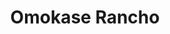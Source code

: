 ---
layout: place
title: "Omokase Rancho"
permalink: /california/rancho-cucamonga/omokase-rancho.html
stateAbbr: CA
stateName: California
cityName: Rancho Cucamonga
place_id: ChIJsy0Ui941w4ARh6-fZWZr6g0
photos:
  - name: >-
      places/ChIJsy0Ui941w4ARh6-fZWZr6g0/photos/AeeoHcIl2bwOJuadIukrK6XLMxVDHPWUHsgcFILFAZnQjrmIJHw94ZV3owmW5ai2KtZ0XdUYVtlpqbpfvUIfb_0V0uM-zPVXwYfoOtA4FqYIX69TokCUe9sj-7Huvo5ijjEuVLw38odZ7qmCf-F9IrdBJwebhz0eEcJ6MLvdSlLyjEfZUGj948joY08w4eagXUwx3Vbz2KqcH79MKKCnV2T9oK_tXKv9fZEg7SBuD5epS1YUMaBDHrdDTWYTWs1QtXp7_WpFspw-wstkpDKjkr99n-3K6p6ytQCDJRjUurnpCqh3I_BuFrY2cfv2oSBtuvk6R-HqU2adlCpLuJkaZO7WitFiAxt0RfGIlmUKgBlRMmg5UZULOQEbvzI5NPYNfhTvOL6BSiEgJ_YYMovr-EzUbNPDIME59Zvu3J1Evz5YeNJrMzrn
    widthPx: 4032
    heightPx: 2268
    authorAttributions:
      - displayName: El Chino Kim
        uri: https://maps.google.com/maps/contrib/105924676266676626507
        photoUri: >-
          https://lh3.googleusercontent.com/a/ACg8ocKFXpolXurzkLPU7VJcHyhg6ec3sQnvxf4fHeBzsvyfRCtE3Q=s100-p-k-no-mo
    flagContentUri: >-
      https://www.google.com/local/imagery/report/?cb_client=maps_api_places.places_api&image_key=!1e10!2sCIHM0ogKEICAgIDK5M2CoAE&hl=en-US
    googleMapsUri: >-
      https://www.google.com/maps/place//data=!3m4!1e2!3m2!1sCIHM0ogKEICAgIDK5M2CoAE!2e10!4m2!3m1!1s0x80c335de8b142db3:0xdea6b66659faf87
  - name: >-
      places/ChIJsy0Ui941w4ARh6-fZWZr6g0/photos/AeeoHcJLj_dBNZYPkb0EtRAs2A7Q3FNE9Qw4_XLOzbUhQb4GKLcV7kNwvccM-LO0xPS_qu5Vv0kWeee8jCl8jwbfX9HB7n2JFKLpnyz2mrZPIB3SHDlm6f3m4tUoAV72WW1IiDtrY8FdLxv-CXoMeTOfe6oSDpXPH9NmP8WIhH3taaNXNCuvXy4tLQ-agiwhk4zHnvjbJ_cGx3V8tzngnmZ_k9oxJYKRe7kDqHoV1jFtB67GtrXpddmL8in7oO0I0GpuU3AoUAa9OhLA9_9329rnYEk5W76Y4G9shZJO_jhYsG9yHWj3u-BMGDSNRA_Pt8bCuk7EgsBd7u1zWnSEz9nA1O7CcYLw-fpmc7SKVlGW6-IXz-XoqQ3k78x_eTpnyYoHO7RyOu3BmHUSKJ1Di3sXSud3PPn5xNL_wDPbEy8dO9u7YA
    widthPx: 4800
    heightPx: 3600
    authorAttributions:
      - displayName: Irving Ramirez
        uri: https://maps.google.com/maps/contrib/114851614888963287025
        photoUri: >-
          https://lh3.googleusercontent.com/a-/ALV-UjUp_WgNPeDIHhBHAE7PedppqkTvxaYpntvHRwnGzU54OCAv0Twd=s100-p-k-no-mo
    flagContentUri: >-
      https://www.google.com/local/imagery/report/?cb_client=maps_api_places.places_api&image_key=!1e10!2sCIHM0ogKEICAgICG3-CfMg&hl=en-US
    googleMapsUri: >-
      https://www.google.com/maps/place//data=!3m4!1e2!3m2!1sCIHM0ogKEICAgICG3-CfMg!2e10!4m2!3m1!1s0x80c335de8b142db3:0xdea6b66659faf87
  - name: >-
      places/ChIJsy0Ui941w4ARh6-fZWZr6g0/photos/AeeoHcLL8DkCo1uoN6wZHeRHerQugTb0Ok3ZnWtl9i1x5-DdJGeI8fgtvBYJV2vBjps4ssPfgbUipBqGuPNFp14E2_YyrKXiFeVUqavzQxHYqS-yT1xgEmSqQNpz5PY6gX7wJzmYqBOBQOczNrbmNGaJ7hTPzlA5QlHVmCvK5g4VF7wLZoddKxYCg-oIGumODMOkbgyIa9XktSLAkC1nu2x6rV8833i6TRr88gx3AcuR0EDgqHPi7WlQi36BT8sIf2xtb2WBTTcxe6YEi_VKNZgxAk-vCRZc2vcJ87pVX3duvkhdReTIvBskptywXHb39yDcVwIZYB6DmRsagHIPPpSp1GcPbTWtUUV3iov1FsUzhHMi2D3otYAYub5nzWN9e7pX6fhw8NiZbL92HOVWS9a4hdHQoiTOy2KIPOtHwFMcwMCylFzL
    widthPx: 4000
    heightPx: 3000
    authorAttributions:
      - displayName: Katie Hogan
        uri: https://maps.google.com/maps/contrib/103245969900847948031
        photoUri: >-
          https://lh3.googleusercontent.com/a-/ALV-UjUnqqPePiykLvIu8_Pdg4tl6SsK7wWS1A3T6N_tkHFxVbvEbBVc=s100-p-k-no-mo
    flagContentUri: >-
      https://www.google.com/local/imagery/report/?cb_client=maps_api_places.places_api&image_key=!1e10!2sCIHM0ogKEICAgIDrktyciAE&hl=en-US
    googleMapsUri: >-
      https://www.google.com/maps/place//data=!3m4!1e2!3m2!1sCIHM0ogKEICAgIDrktyciAE!2e10!4m2!3m1!1s0x80c335de8b142db3:0xdea6b66659faf87
  - name: >-
      places/ChIJsy0Ui941w4ARh6-fZWZr6g0/photos/AeeoHcISb6PFoNoQtXVOUXXQexEb59sR3GUZUfK7SQCY7ZlyoPIRdFeXnOQtrUOKzZG6XdnnDTw9tIJcj5nIKt-amp7bpcmPrUMbgO0kkpmm7TA0NZdWdraVoqxq6FNyknMjDUWim02aYFsYo7gG8_T8Ql1dIAx5Zj6PF6ELsZasvt2kZxj7VJqIZRov_7ygzc_WJz1h6KZjM4FAkMeB4DCs0ARfFjTgEUa24Sjxtg-U1wx27arMwEEjzj4LBL5gm9BgwUWg4gIkI829X4s9jveJQK2G237tVSWTN7gLemfpKtLA3US4n9qrJvXjGo0SXbNrHcjS9173K73SDmaTrdzqNxzxiXpUWkM7zPFPSq8mb6iSQO7lE9Wbu351NALUGx1vhDPxVfWDXBMlM9TC47BmKkVpZzTipdrqadpF7toTBOGbv_5S
    widthPx: 4032
    heightPx: 3024
    authorAttributions:
      - displayName: Rob G
        uri: https://maps.google.com/maps/contrib/102132827407680557482
        photoUri: >-
          https://lh3.googleusercontent.com/a/ACg8ocKsg2joE-9LfkizmcPosEyccM0BE28ifM3d3qSwGkKF-FPXgw=s100-p-k-no-mo
    flagContentUri: >-
      https://www.google.com/local/imagery/report/?cb_client=maps_api_places.places_api&image_key=!1e10!2sCIHM0ogKEICAgID97oXapQE&hl=en-US
    googleMapsUri: >-
      https://www.google.com/maps/place//data=!3m4!1e2!3m2!1sCIHM0ogKEICAgID97oXapQE!2e10!4m2!3m1!1s0x80c335de8b142db3:0xdea6b66659faf87
  - name: >-
      places/ChIJsy0Ui941w4ARh6-fZWZr6g0/photos/AeeoHcL4xDAIRww5V0tayEdFiM6Os-5hRE-Ak12_ScQ0JYgf0E49fXVtNn0YzTw5Gvuqq6yXJx1ajjs6Xuwnnc4Ef4lvlTdNNdH7gyJW3e2RGMG95k31nwYMq3fgi6tE_jAb_43GVK4l0SNRQjlDSD6nRvgReTmXYRXxdc2D2FgvV4Y5hI3dHl_D57WTUK5tzFFDhbOYQSSgTuv3fuo9hphmgR_3-t5tG4RZXDaZCS__Vzow8M12wyH_gkxuP7EY7j-BoDQx-xdZXuaYqPHqF7rh6Eg7Jdo2wpMauchaD9XgZZ7qW462XhJlQDC4gM7aZEqXVjWUHgyM_hMKXn5VZEHjA1O3UJAfBQcf06uXGqNV0UagTapDDT306jQ712kp1ymesj12mAW3wpUOEEkZi58sAkHroh7CkrLs60d6OLIOiK_eya2i
    widthPx: 2560
    heightPx: 1920
    authorAttributions:
      - displayName: Martin Guzman
        uri: https://maps.google.com/maps/contrib/114910610971356935896
        photoUri: >-
          https://lh3.googleusercontent.com/a-/ALV-UjW0V5RfQp0CkyuobFEKlZMKALzS-LCyNZbZ9lBq373RoGfg3KS-Wg=s100-p-k-no-mo
    flagContentUri: >-
      https://www.google.com/local/imagery/report/?cb_client=maps_api_places.places_api&image_key=!1e10!2sCIHM0ogKEICAgIDfgZmc1wE&hl=en-US
    googleMapsUri: >-
      https://www.google.com/maps/place//data=!3m4!1e2!3m2!1sCIHM0ogKEICAgIDfgZmc1wE!2e10!4m2!3m1!1s0x80c335de8b142db3:0xdea6b66659faf87
  - name: >-
      places/ChIJsy0Ui941w4ARh6-fZWZr6g0/photos/AeeoHcID6trY-67S0iq-eI7KFewLzunnZ9cTpbFTCLwpfyYQMUFfjJWQcABUjhuVq5Aha2vfzZ05ETbhwdY69tC-T55Dvsi2YlY44HoJYDjOb5LhR2VouSaRuO9snt8YFj3vHZEkDTMUyTIyic2HGSQ_BmP-hJIIi0rQx9JsFyD9b6IkU3nnCjwNwuYNAK2PoFEgSIMzCDq6IQtWkFFWUYhxim4J5l4idt4K9WgmV6ZNKZt3h1w7ozYpkDvzJ7iLMImxAhioHGFz9y3MRKCZivQBhLgULx6kK9s-RGY7j6pD23qmMH-K93_75JHHKoyYMBTMC2FfqyX62rzQQ6_dMNi8tMjn6LJVxuSFI7KRtEqmgGfnDjEq9A1OGyUzbg-dKPs8Ia0-u8TjbNpjrULE0bIG6GrnLPw_potz4LipvPC0j7TfbMQJ
    widthPx: 4000
    heightPx: 2252
    authorAttributions:
      - displayName: Niddy Bkk
        uri: https://maps.google.com/maps/contrib/114313872403577736334
        photoUri: >-
          https://lh3.googleusercontent.com/a/ACg8ocL4oH1CKiBWthAiaEEsczPJXAmPpvVOlxYTVdrRahKFLULBCQ=s100-p-k-no-mo
    flagContentUri: >-
      https://www.google.com/local/imagery/report/?cb_client=maps_api_places.places_api&image_key=!1e10!2sCIHM0ogKEICAgICPqPXlnwE&hl=en-US
    googleMapsUri: >-
      https://www.google.com/maps/place//data=!3m4!1e2!3m2!1sCIHM0ogKEICAgICPqPXlnwE!2e10!4m2!3m1!1s0x80c335de8b142db3:0xdea6b66659faf87
  - name: >-
      places/ChIJsy0Ui941w4ARh6-fZWZr6g0/photos/AeeoHcLpMNEjtKyElf2j_OwyzslZYcxBrsP4bKlcSpk5hIKSEusvKGVNYfyaRNIRyqtPZjcND8l221F63sVnKBuKRMp3JJS2fDt7oxgRgULeBhINHuU_fMRmfy7YbX04X-i4Os6E84T-8I2_buYEseXt3ggD87Ga_bSUfn24PqPQqQI0DA15MwtiysoP6QTfCMQ4nTY4RKFop7WeKJMPMG2brGGj9ZC4lXf2D9gI3NPp0qxwXEnRc8CXFK72cxAZk14yZMswio3-r91aWifQKLW57D0Xj52bZcuPKv1Gs6i2tBWYg-FY_TBEJ07DpLkhhO7YsoqrdLrfloopaH47I5Th8K-IN4_zYAH1iSyw7DPhiBo7AttwIlBtsoSdp8G57nwXiMFVqcJ16D6IzbRc13bqSHoRb73WNx9I4f9KZfIvMaRCKw
    widthPx: 4000
    heightPx: 3000
    authorAttributions:
      - displayName: David Mormann
        uri: https://maps.google.com/maps/contrib/107266605522842068275
        photoUri: >-
          https://lh3.googleusercontent.com/a-/ALV-UjXscleUhcDEOEBpuqEEMyLsu5M0Gil6CooM_ea7jgpyFh9l9IYi-Q=s100-p-k-no-mo
    flagContentUri: >-
      https://www.google.com/local/imagery/report/?cb_client=maps_api_places.places_api&image_key=!1e10!2sCIHM0ogKEICAgICvwfqpSw&hl=en-US
    googleMapsUri: >-
      https://www.google.com/maps/place//data=!3m4!1e2!3m2!1sCIHM0ogKEICAgICvwfqpSw!2e10!4m2!3m1!1s0x80c335de8b142db3:0xdea6b66659faf87
  - name: >-
      places/ChIJsy0Ui941w4ARh6-fZWZr6g0/photos/AeeoHcI-4p8Jmzm1QVN8dWxZpbtdJbfzJhP8OdOlXimNFUN4noAzLhVfvyAr_hKGHGZcPK1AtQ9BQVjUe3-FTz7g6F73cmU3-hb6RMOGxfP1KB0w1TkEKujoIpQNmaVJO2sq5T--pff12E9ZQTfTGNhac1mw5KfFeKsrFSpMBlANn1msH3wxUgv1li_PX2kAwoCJWU9bQcm13HDlZ-6FXP6cM4HPuWmdYvj-JhqbWASlyXBz9tfYETjP7_xZF59GFH2sOVArJ-VmDwMkEyCNXBZ0O268CoVynwNR0_6FThg6l8wFkMBiAE5N9dl2StKlPADStEYvZKd69gmzl3g8v89y84uJTerFYs4IFHv-6FMR5dLgBG5IBbLDFKUPLJbqNu0m4--Sifsr_X4Nj3zYtv6TLHLpIEG16lr4GF-S21cLvBHxzg
    widthPx: 4000
    heightPx: 3000
    authorAttributions:
      - displayName: David Mormann
        uri: https://maps.google.com/maps/contrib/107266605522842068275
        photoUri: >-
          https://lh3.googleusercontent.com/a-/ALV-UjXscleUhcDEOEBpuqEEMyLsu5M0Gil6CooM_ea7jgpyFh9l9IYi-Q=s100-p-k-no-mo
    flagContentUri: >-
      https://www.google.com/local/imagery/report/?cb_client=maps_api_places.places_api&image_key=!1e10!2sCIHM0ogKEICAgICvwfqRLg&hl=en-US
    googleMapsUri: >-
      https://www.google.com/maps/place//data=!3m4!1e2!3m2!1sCIHM0ogKEICAgICvwfqRLg!2e10!4m2!3m1!1s0x80c335de8b142db3:0xdea6b66659faf87
  - name: >-
      places/ChIJsy0Ui941w4ARh6-fZWZr6g0/photos/AeeoHcKVctZ5TM1EfKGn6XQ1QJmo2Yot9ua3tv9aLYrXluXi-L5n2dK2RmMVk5UVlUN4N3RAeSuC5D4pgPwlbTjeMzi-rurOKWs3EnhvTm7pgQ_C2IJVSnTjuo01qUecsTNWMpqp5C451rpl7DWlCLygd0pnFc-QYo_UAivo1e9l9WzUGePPfJU32O4SCRWqv_8BjFrYfQsKIXbQzQ_kmr4chHXaE7HHdTZvEWZ4GSO8l5UAW1Rfqnbq5pUXqxc96VxEOQjKYygb5Y4m6t6-7D_zTUiHnlMds9qddCNxsiJZ3ItyPPT9rzsGzUvSkPc3qUks7oWewq7mQwOuoEtbGXp9TsZ4Chcsb3DABztuqB2bzNtPU9NWBLxmjI7M8PUn0_FeujwzF2SbHJ4zVYZ32PVB2_NHpKSzrMF2DLN84CW9xwMQMaJ2
    widthPx: 4032
    heightPx: 3024
    authorAttributions:
      - displayName: Rilson Feng
        uri: https://maps.google.com/maps/contrib/101257370304521920213
        photoUri: >-
          https://lh3.googleusercontent.com/a-/ALV-UjV80-B0cPcO49sDP6YbCtc0eJAUwQysKGTGOBSlD-Uct2S_uHc=s100-p-k-no-mo
    flagContentUri: >-
      https://www.google.com/local/imagery/report/?cb_client=maps_api_places.places_api&image_key=!1e10!2sCIHM0ogKEICAgIDnx4uh6AE&hl=en-US
    googleMapsUri: >-
      https://www.google.com/maps/place//data=!3m4!1e2!3m2!1sCIHM0ogKEICAgIDnx4uh6AE!2e10!4m2!3m1!1s0x80c335de8b142db3:0xdea6b66659faf87
  - name: >-
      places/ChIJsy0Ui941w4ARh6-fZWZr6g0/photos/AeeoHcIM6CEDIUuxMq_tzHkH07kAs3x8V7aEj4SSY4Agwdz7SVp6B0CX5QUPrQneZaIvYZuTnLIW7TA1CxJ5m4BnqBkwCEZQdOt3CAuQKcylVFNEyPQS0TaKpxtACstExyBUjrl84DZ8kxDEpeMbLqVSFv91giRL8yyItXGK9_RjHYgeQFuFY3ZUpZBpg1HlLISrIXAw1ZczQn4FQX5v1PbqTUwTueE5nFJnWbNfgn1MncittDL3J5VO2QXG5ReutV5PtY5ZjoPszvqIHyEorK3uHT9WKB6z6uE5dZNNR4-_Pm3wfHuOzm3DVZOzRbCm002vpVQzmFuRVMDYA16_hkSqozzGi6XkvnsxO_-wEVj1-KvmLz428DlEs5jlnHUPQ4w1LtVgmsemcylgc5AoVXUjanunZYYfAB02DyelSJPheto
    widthPx: 3000
    heightPx: 4000
    authorAttributions:
      - displayName: David Mormann
        uri: https://maps.google.com/maps/contrib/107266605522842068275
        photoUri: >-
          https://lh3.googleusercontent.com/a-/ALV-UjXscleUhcDEOEBpuqEEMyLsu5M0Gil6CooM_ea7jgpyFh9l9IYi-Q=s100-p-k-no-mo
    flagContentUri: >-
      https://www.google.com/local/imagery/report/?cb_client=maps_api_places.places_api&image_key=!1e10!2sCIHM0ogKEICAgICvwfrbPA&hl=en-US
    googleMapsUri: >-
      https://www.google.com/maps/place//data=!3m4!1e2!3m2!1sCIHM0ogKEICAgICvwfrbPA!2e10!4m2!3m1!1s0x80c335de8b142db3:0xdea6b66659faf87
address: '8220 Haven Ave # 102, Rancho Cucamonga, CA 91730, USA'
street: '8220 Haven Ave # 102'
city: Rancho Cucamonga
state: CA
zip: '91730'
country: USA
neighborhood: null
latitude: '34.104818'
longitude: '-117.576360'
accessibility_options:
  wheelchairAccessibleParking: true
  wheelchairAccessibleEntrance: true
  wheelchairAccessibleRestroom: true
  wheelchairAccessibleSeating: true
business_status: OPERATIONAL
name: Omokase Rancho
google_maps_links:
  directionsUri: >-
    https://www.google.com/maps/dir//''/data=!4m7!4m6!1m1!4e2!1m2!1m1!1s0x80c335de8b142db3:0xdea6b66659faf87!3e0
  placeUri: https://maps.google.com/?cid=1002731954579156871
  writeAReviewUri: >-
    https://www.google.com/maps/place//data=!4m3!3m2!1s0x80c335de8b142db3:0xdea6b66659faf87!12e1
  reviewsUri: >-
    https://www.google.com/maps/place//data=!4m4!3m3!1s0x80c335de8b142db3:0xdea6b66659faf87!9m1!1b1
  photosUri: >-
    https://www.google.com/maps/place//data=!4m3!3m2!1s0x80c335de8b142db3:0xdea6b66659faf87!10e5
primary_type: Sushi Restaurant
opening_hours:
  regular: null
  current: null
secondary_opening_hours:
  regular:
    weekdayDescriptions: null
    type: null
  current:
    weekdayDescriptions: null
    type: null
phone: null
price_level: null
price_range: null
rating: null
rating_count: 0
website: null
description: null
reviews: null
parking_options: null
payment_options: null
allow_dogs: null
curbside_pickup: null
delivery: null
dine_in: null
good_for_children: null
good_for_groups: null
good_for_sports: null
live_music: null
menu_for_children: null
outdoor_seating: null
reservable: null
restroom: null
serves_beer: null
serves_breakfast: null
serves_brunch: null
serves_cocktails: null
serves_coffee: null
serves_dinner: null
serves_dessert: null
serves_lunch: null
serves_vegetarian_food: null
serves_wine: null
takeout: null

---